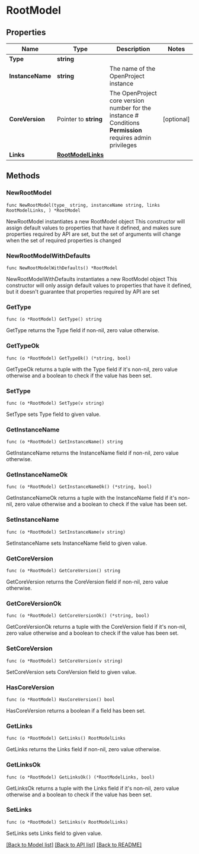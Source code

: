 # RootModel

## Properties

Name | Type | Description | Notes
------------ | ------------- | ------------- | -------------
**Type** | **string** |  | 
**InstanceName** | **string** | The name of the OpenProject instance | 
**CoreVersion** | Pointer to **string** | The OpenProject core version number for the instance  # Conditions  **Permission** requires admin privileges | [optional] 
**Links** | [**RootModelLinks**](RootModelLinks.md) |  | 

## Methods

### NewRootModel

`func NewRootModel(type_ string, instanceName string, links RootModelLinks, ) *RootModel`

NewRootModel instantiates a new RootModel object
This constructor will assign default values to properties that have it defined,
and makes sure properties required by API are set, but the set of arguments
will change when the set of required properties is changed

### NewRootModelWithDefaults

`func NewRootModelWithDefaults() *RootModel`

NewRootModelWithDefaults instantiates a new RootModel object
This constructor will only assign default values to properties that have it defined,
but it doesn't guarantee that properties required by API are set

### GetType

`func (o *RootModel) GetType() string`

GetType returns the Type field if non-nil, zero value otherwise.

### GetTypeOk

`func (o *RootModel) GetTypeOk() (*string, bool)`

GetTypeOk returns a tuple with the Type field if it's non-nil, zero value otherwise
and a boolean to check if the value has been set.

### SetType

`func (o *RootModel) SetType(v string)`

SetType sets Type field to given value.


### GetInstanceName

`func (o *RootModel) GetInstanceName() string`

GetInstanceName returns the InstanceName field if non-nil, zero value otherwise.

### GetInstanceNameOk

`func (o *RootModel) GetInstanceNameOk() (*string, bool)`

GetInstanceNameOk returns a tuple with the InstanceName field if it's non-nil, zero value otherwise
and a boolean to check if the value has been set.

### SetInstanceName

`func (o *RootModel) SetInstanceName(v string)`

SetInstanceName sets InstanceName field to given value.


### GetCoreVersion

`func (o *RootModel) GetCoreVersion() string`

GetCoreVersion returns the CoreVersion field if non-nil, zero value otherwise.

### GetCoreVersionOk

`func (o *RootModel) GetCoreVersionOk() (*string, bool)`

GetCoreVersionOk returns a tuple with the CoreVersion field if it's non-nil, zero value otherwise
and a boolean to check if the value has been set.

### SetCoreVersion

`func (o *RootModel) SetCoreVersion(v string)`

SetCoreVersion sets CoreVersion field to given value.

### HasCoreVersion

`func (o *RootModel) HasCoreVersion() bool`

HasCoreVersion returns a boolean if a field has been set.

### GetLinks

`func (o *RootModel) GetLinks() RootModelLinks`

GetLinks returns the Links field if non-nil, zero value otherwise.

### GetLinksOk

`func (o *RootModel) GetLinksOk() (*RootModelLinks, bool)`

GetLinksOk returns a tuple with the Links field if it's non-nil, zero value otherwise
and a boolean to check if the value has been set.

### SetLinks

`func (o *RootModel) SetLinks(v RootModelLinks)`

SetLinks sets Links field to given value.



[[Back to Model list]](../README.md#documentation-for-models) [[Back to API list]](../README.md#documentation-for-api-endpoints) [[Back to README]](../README.md)


